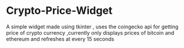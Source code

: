 # Crypto-Price-Widget
A simple widget made using tkinter , uses the coingecko api for getting price of crypto currency ,currently only displays prices of bitcoin and ethereum  and refreshes at every 15 seconds
